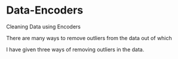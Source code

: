# Data-Encoders
Cleaning Data using Encoders


There are many ways to remove outliers from the data out of which

I have given three ways of removing outliers in the data.
